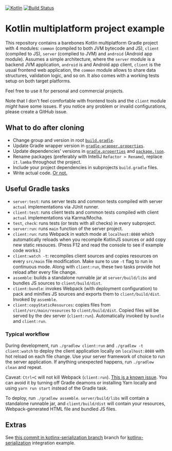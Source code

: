 [![Kotlin](https://img.shields.io/badge/kotlin-1.2.50-orange.svg)](http://kotlinlang.org/)
[![Build Status](https://travis-ci.org/lamba92/kotlin-multiplatform-example.svg?branch=master)](https://travis-ci.org/lamba92/kotlin-multiplatform-example)

# Kotlin multiplatform project example

This repository contains a barebones Kotlin multiplatform Gradle project with 4 modules: `common` (compiled to both JVM
bytecode and JS), `client` (compiled to JS), `server` (complied to JVM) and `android` (Android app module). Assumes a simple architecture, where the
`server` module is a backend JVM application, `android` is and Android app client, `client` is the usual frontend web application, the `common` module allows to share data structures, validation logic, and so on. It also comes with a working tests setup on both target
platforms.

Feel free to use it for personal and commercial projects. 

Note that I don't feel comfortable with frontend tools and the `client` module _might_ have some issues. If you notice any problem or invalid configurations, please create a GitHub issue.

## What to do after cloning

* Change group and version in root [`build.gradle`](build.gradle).
* Update Gradle wrapper version in [`gradle-wrapper.properties`](gradle/wrapper/gradle-wrapper.properties).
* Update dependencies' versions in [`gradle.properties`](gradle.properties) and [`package.json`](client/package.json).
* Rename packages (preferably with IntelliJ `Refactor > Rename`), replace `it.lamba` throughout the project.
* Include your project dependencies in subprojects `build.gradle` files.
* Write actual code. [Or not.](https://github.com/kelseyhightower/nocode)

## Useful Gradle tasks

* `server:test`: runs server tests and common tests compiled with server `actual` implementations via JUnit runner.
* `client:test`: runs client tests and common tests compiled with client `actual` implementations via Karma/Mocha.
* `test`, `check`: runs tests (or tests with all checks) in every subproject.
* `server:run`: runs `main` function of the server project.
* `client:run`: runs Webpack in watch mode at `localhost:8080` which automatically reloads when you recompile KotlinJS
sources or add copy new static resouces. (Press F12 and read the console to see if example code works.)
* `client:watch -t`: recompiles client sources and copies resources on every `src/main` file modification. Make sure to
use `-t` flag to run in continuous mode. Along with `client:run`, these two tasks provide hot reload after every file
change.
* `assemble`: builds a standalone runnable jar at `server/build/libs` and bundles JS sources to `client/build/dist`.
* `client:bundle`: invokes Webpack (with deployment configuration) to pack and minifies JS sources and exports them to
`client/build/dist`. Invoked by `assemble`.
* `client:copyStaticResources`: copies files from `client/src/main/resources` to `client/build/dist`. Copied files will
be served by the dev server (`client:run`). Automatically invoked by `bundle` and `client:run`.

### Typical workflow

During development, run `./gradlew client:run` and `./gradlew -t client:watch` to deploy the client application locally
on `localhost:8080` with hot reload on each file change. Use your server framework of choice to run the server
application. If anything unexpected happens, run `./gradlew clean` and repeat.

Caveat: `Ctrl+C` will not kill Webpack (`client:run`). [This is a known issue](https://github.com/srs/gradle-node-plugin/issues/143).
You can avoid it by turning off Gradle deamons or installing Yarn locally and using `yarn run start` instead of the
Gradle task.

To deploy, run `./gradlew assemble`. `server/build/libs` will contain a standalone runnable jar, and `client/build/dist`
will contain your resources, Webpack-generated HTML file and bundled JS files.

## Extras

See [this commit in kotlinx-serialization branch](https://github.com/czyzby/kotlin-multiplatform-example/commit/2be66023daf2736c1946f5c753221a45dd3ec1d4)
branch for [kotlinx-serialization](https://github.com/Kotlin/kotlinx.serialization) integration example.
